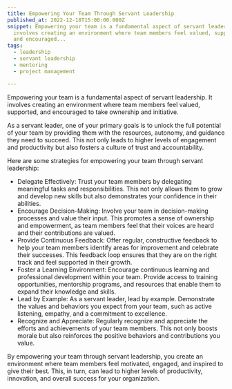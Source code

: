 ```yaml
---
title: Empowering Your Team Through Servant Leadership
published_at: 2022-12-18T15:00:00.000Z
snippet: Empowering your team is a fundamental aspect of servant leadership. It
  involves creating an environment where team members feel valued, supported,
  and encouraged...
tags:
  - leadership
  - servant leadership
  - mentoring
  - project management

---
```


Empowering your team is a fundamental aspect of servant leadership. It involves creating an environment where team members feel valued, supported, and encouraged to take ownership and initiative.

As a servant leader, one of your primary goals is to unlock the full potential of your team by providing them with the resources, autonomy, and guidance they need to succeed. This not only leads to higher levels of engagement and productivity but also fosters a culture of trust and accountability.

Here are some strategies for empowering your team through servant leadership:

 - Delegate Effectively: Trust your team members by delegating meaningful tasks and responsibilities. This not only allows them to grow and develop new skills but also demonstrates your confidence in their abilities.
 - Encourage Decision-Making: Involve your team in decision-making processes and value their input. This promotes a sense of ownership and empowerment, as team members feel that their voices are heard and their contributions are valued.
 - Provide Continuous Feedback: Offer regular, constructive feedback to help your team members identify areas for improvement and celebrate their successes. This feedback loop ensures that they are on the right track and feel supported in their growth.
 - Foster a Learning Environment: Encourage continuous learning and professional development within your team. Provide access to training opportunities, mentorship programs, and resources that enable them to expand their knowledge and skills.
 - Lead by Example: As a servant leader, lead by example. Demonstrate the values and behaviors you expect from your team, such as active listening, empathy, and a commitment to excellence.
 - Recognize and Appreciate: Regularly recognize and appreciate the efforts and achievements of your team members. This not only boosts morale but also reinforces the positive behaviors and contributions you value.

By empowering your team through servant leadership, you create an environment where team members feel motivated, engaged, and inspired to give their best. This, in turn, can lead to higher levels of productivity, innovation, and overall success for your organization.